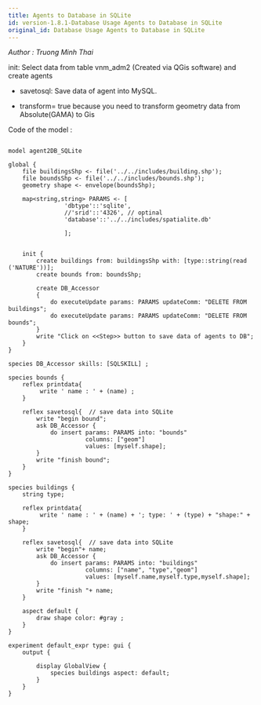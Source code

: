 ```yaml
---
title: Agents to Database in SQLite
id: version-1.8.1-Database Usage Agents to Database in SQLite
original_id: Database Usage Agents to Database in SQLite
---
```


[//]: # (keyword|skill_SQLSKILL)
[//]: # (keyword|concept_database)


_Author : Truong Minh Thai_

   init: Select data from table vnm_adm2 (Created via QGis software)  and create  agents

 * savetosql: Save data of agent into MySQL.
 
 * transform= true because you need to transform geometry data from Absolute(GAMA) to Gis
 

Code of the model : 

```

model agent2DB_SQLite  
  
global {  
	file buildingsShp <- file('../../includes/building.shp');
	file boundsShp <- file('../../includes/bounds.shp');
	geometry shape <- envelope(boundsShp);
	
	map<string,string> PARAMS <- [
				'dbtype'::'sqlite', 
				//'srid'::'4326', // optinal
				'database'::'../../includes/spatialite.db'
			
				];


	init {
		create buildings from: buildingsShp with: [type::string(read ('NATURE'))];
		create bounds from: boundsShp;
		
		create DB_Accessor  
		{ 			
			do executeUpdate params: PARAMS updateComm: "DELETE FROM buildings";	
			do executeUpdate params: PARAMS updateComm: "DELETE FROM bounds";			
		}
		write "Click on <<Step>> button to save data of agents to DB";		 
	}
}   
 
species DB_Accessor skills: [SQLSKILL] ;   

species bounds {
	reflex printdata{
		 write ' name : ' + (name) ;
	}
	 
	reflex savetosql{  // save data into SQLite
		write "begin bound";
		ask DB_Accessor {
			do insert params: PARAMS into: "bounds"
					  columns: ["geom"]
					  values: [myself.shape];
		}
	    write "finish bound";
	}		
}	

species buildings {
	string type;
	
	reflex printdata{
		 write ' name : ' + (name) + '; type: ' + (type) + "shape:" + shape;
	}
	
	reflex savetosql{  // save data into SQLite
		write "begin"+ name;
		ask DB_Accessor {
			do insert params: PARAMS into: "buildings"
					  columns: ["name", "type","geom"]
					  values: [myself.name,myself.type,myself.shape];
		}
	    write "finish "+ name;
	}	
	
	aspect default {
		draw shape color: #gray ;
	}
}    

experiment default_expr type: gui {
	output {
		
		display GlobalView {
			species buildings aspect: default;
		}
	}
}

```
